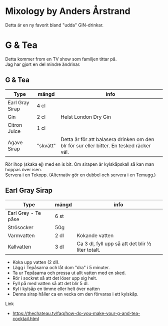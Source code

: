 # Mixology by Anders Årstrand
Detta är en ny favorit bland "udda" GIN-drinkar.

# G & Tea
Detta kommer from en TV show som familjen tittar på.  
Jag har gjort en del mindre ändrinar.

## G & Tea

|Type|mängd|info|
|----|-----|----|
|Earl Gray Sirap|4 cl||
|Gin|2 cl|Helst London Dry Gin|
|Citron Juice|1 cl||
|Agave Sirap|"skvätt"|Detta är för att balasera drinken om den blr för sur eller bitter. En tesked räcker väl.|

Rör ihop (skaka ej) med en is bit. Om sirapen är kylskåpskall så kan man hoppas över isen.   
Servera i en Tekopp. (Alternativ gör en dubbel och servera i en Temugg.)

## Earl Gray Sirap


|Type|mängd|info
|----|-----|----
|Earl Grey - Te påse|6 st|
|Strösocker|50g|
|Varmvatten|2 dl|Kokande vatten
|Kallvatten|3 dl|Ca 3 dl, fyll upp så att det blir ½ liter totalt.

* Koka upp vatten (2 dl). 
* Lägg i Tepåsarna och låt dom "dra" i 5 minuter.
* Ta ur Tepåsarna och pressa ut allt vatten med en sked.
* Rör i sockret så att det löser upp sig helt.
* Fyll på med vatten så att det blir 5 dl.
* Kyl i kylsåp en timme eller helt över natten
* Denna sirap håller ca en vecka om den förvaras i ett kylskåp. 





Link
* https://thechateau.tv/faq/how-do-you-make-your-g-and-tea-cocktail.html
